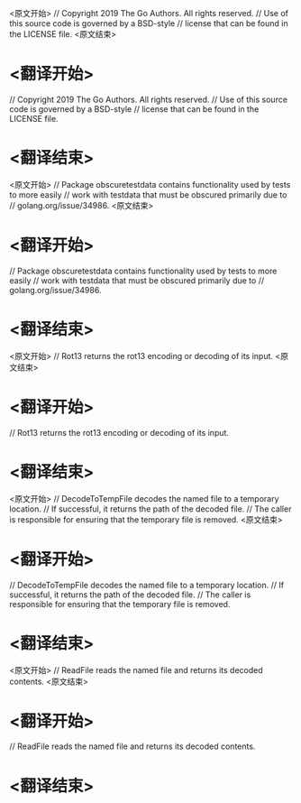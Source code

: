 
<原文开始>
// Copyright 2019 The Go Authors. All rights reserved.
// Use of this source code is governed by a BSD-style
// license that can be found in the LICENSE file.
<原文结束>

# <翻译开始>
// Copyright 2019 The Go Authors. All rights reserved.
// Use of this source code is governed by a BSD-style
// license that can be found in the LICENSE file.
# <翻译结束>


<原文开始>
// Package obscuretestdata contains functionality used by tests to more easily
// work with testdata that must be obscured primarily due to
// golang.org/issue/34986.
<原文结束>

# <翻译开始>
// Package obscuretestdata contains functionality used by tests to more easily
// work with testdata that must be obscured primarily due to
// golang.org/issue/34986.
# <翻译结束>


<原文开始>
// Rot13 returns the rot13 encoding or decoding of its input.
<原文结束>

# <翻译开始>
// Rot13 returns the rot13 encoding or decoding of its input.
# <翻译结束>


<原文开始>
// DecodeToTempFile decodes the named file to a temporary location.
// If successful, it returns the path of the decoded file.
// The caller is responsible for ensuring that the temporary file is removed.
<原文结束>

# <翻译开始>
// DecodeToTempFile decodes the named file to a temporary location.
// If successful, it returns the path of the decoded file.
// The caller is responsible for ensuring that the temporary file is removed.
# <翻译结束>


<原文开始>
// ReadFile reads the named file and returns its decoded contents.
<原文结束>

# <翻译开始>
// ReadFile reads the named file and returns its decoded contents.
# <翻译结束>

